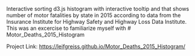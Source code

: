 Interactive sorting d3.js histogram with interactive tooltip and that shows number of motor fatalities by state in 2015 according to data from the Insurance Institute for Highway Safety and Highway Loss Data Institute. This was an excercise to familiarize myself with # Motor_Deaths_2015_Histogram

Project Link: https://leifgreiss.github.io/Motor_Deaths_2015_Histogram/
